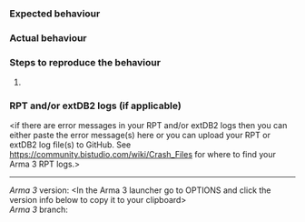 ### Expected behaviour


### Actual behaviour


### Steps to reproduce the behaviour 
1. 

### RPT and/or extDB2 logs (if applicable)
<if there are error messages in your RPT and/or extDB2 logs then you can either
paste the error message(s) here 
or you can upload your RPT or extDB2 log file(s) to GitHub.
See https://community.bistudio.com/wiki/Crash_Files for where to find your Arma 3 RPT logs.>

----

*Arma 3* version: <In the Arma 3 launcher go to OPTIONS and click the version info below to copy it to your clipboard><br/>
*Arma 3* branch: 
